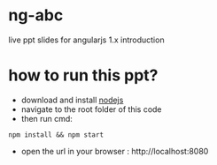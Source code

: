 # ng-abc
live ppt slides for angularjs 1.x introduction

# how to run this ppt?

 - download and install [nodejs](http://nodejs.org)
 - navigate to the root folder of this code
 - then run cmd:
```
npm install && npm start
```
 - open the url in your browser : http://localhost:8080
